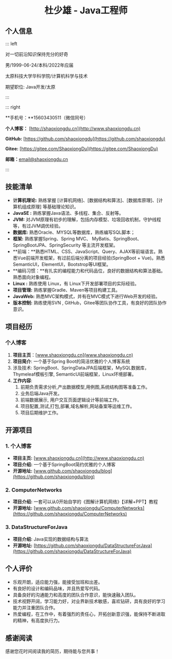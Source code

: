 # <center>杜少雄 - Java工程师</center>

## 个人信息

::: left

对一切前沿知识保持充分的好奇

男/1999-06-24/本科/2022年应届

太原科技大学华科学院/计算机科学与技术

期望职位: Java开发/太原

:::

::: right

**手机号：**15603430511（微信同号）

**个人博客：** [http://shaoxiongdu.cn](http://www.shaoxiongdu.cn)

**GitHub:** [https://github.com/shaoxiongdu](https://github.com/shaoxiongdu)

**Gitee:** [https://gitee.com/ShaoxiongDu](https://gitee.com/ShaoxiongDu)

**邮箱：**[email@shaoxiongdu.cn](mailto:email@shaoxiongdu.cn)

:::

## 技能清单

- **计算机理论:** 熟练掌握 [计算机网络]、[数据结构和算法]、[数据库原理]、[计算机组成原理] 等基础理论知识。
- **JavaSE :** 熟练掌握Java语法、多线程、集合、反射等。
- **JVM:** 对JVM原理有初步的理解，包括内存模型、垃圾回收机制，守护线程等，有过JVM调优经验。
- **数据库:** 熟悉Oracle、MYSQL等数据库，熟练编写SQL脚本；
- **框架:** 熟练掌握Spring、Spring MVC、 MyBatis、SpringBoot、SpringBootJPA、SpringSecurity 等主流开发框架。
- **前端：**熟悉HTML、CSS、JavaScript、Query、AJAX等前端语言。熟悉Vue前端开发框架，有过前后端分离的项目经验(SpringBoot + Vue)。熟悉SemanticUI，ElementUI，Bootstrop等UI框架。
- **编码习惯：**有扎实的编程能力和代码品位，良好的数据结构和算法基础。熟悉面向对象编程。
- **Linux :** 熟练使用 Linux，有 Linux下开发部署项目的实际经验。
- **项目管理:** 熟练掌握Gradle、Maven等项目构建工具。
- **JavaWeb:**  熟悉MVC架构模式，并有在MVC模式下进行Web开发的经验。
- **版本控制:** 熟练使用SVN , GitHub，Gitee等团队协作工具，有良好的团队协作意识。

## 项目经历

### 个人博客

1. **项目主页**：[www.shaoxiongdu.cn](www.shaoxiongdu.cn)
2. **项目简介**: 一个基于Spring Boot的简洁优雅的个人博客系统
3. 涉及技术: SpringBoot、SpringDataJPA后端框架，MySQL数据库，Thymeleaf模板引擎, SemanticUI前端框架，Linux环境部署。
4. **工作内容**:
	1. 前期负责需求分析,产出数据模型,用例图,系统结构图等准备工作。
	2. 业务后端Java开发。
	3. 前端数据展示, 用户交互页面逻辑设计等前端工作。
	4. 项目配置,测试,打包,部署,域名解析,网站备案等运维工作。
   5. 项目后期维护工作。

## 开源项目

### 1. 个人博客

- **项目主页:**  [www.shaoxiongdu.cn](http://www.shaoxiongdu.cn)
- **项目介绍:**  一个基于SpringBoot简约优雅的个人博客
- **开源地址:**  [www.github.com/shaoxiongdu/blog](https://github.com/shaoxiongdu/blog)

### 2. ComputerNetworks
- **项目介绍:**  一套可以从0开始自学的《图解计算机网络》【详解+PPT】教程
- **开源地址:**  [www.github.com/shaoxiongdu/ComputerNetworks](https://github.com/shaoxiongdu/ComputerNetworks)

### 3. DataStructureForJava
- **项目介绍:**  Java实现的数据结构与算法
- **开源地址:**  [https://github.com/shaoxiongdu/DataStructureForJava](https://github.com/shaoxiongdu/DataStructureForJava)

## 个人评价

- 乐观开朗，适应能力强，能接受加班和出差。
- 有良好的设计和编码品味，并且热爱写代码。
- 具备良好的沟通能力和高度的团队合作意识，能快速融入团队。
- 技术视野开阔，学习能力好，对业界新技术敏感，喜欢钻研，具有良好的学习能力并注重团队合作。
- 热爱编程，在工作中，有着强烈的责任心，开拓创新意识强，能保持不断进取的精神，有高度执行力。

## 感谢阅读

感谢您花时间阅读我的简历，期待能与您共事！